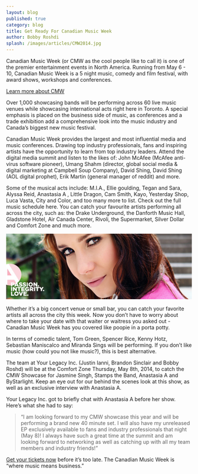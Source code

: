 ```yaml
---
layout: blog
published: true
category: blog
title: Get Ready For Canadian Music Week
author: Bobby Roshdi
splash: /images/articles/CMW2014.jpg
---
```


Canadian Music Week (or CMW as the cool people like to call it) is one of the premier entertainment events in North America. Running from May 6 - 10, Canadian Music Week is a 5 night music, comedy and film festival, with award shows, workshops and conferences. 

[Learn more about CMW](https://www.facebook.com/canadianmusicweek) 

Over 1,000 showcasing bands will be performing across 60 live music venues while showcasing international acts right here in Toronto. A special emphasis is placed on the business side of music, as conferences and a trade exhibition add a comprehensive look into the music industry and Canada’s biggest new music festival.

Canadian Music Week provides the largest and most influential media and music conferences. Drawing top industry professionals, fans and inspiring artists have the opportunity to learn from top industry leaders. Attend the digital media summit and listen to the likes of: John McAfee (McAfee anti-virus software pioneer), Umang Shahm (director,  global social media & digital marketing at Campbell Soup Company), David Shing, David Shing (AOL digital prophet), Erik Martin (general manager of reddit) and more. 

Some of the musical acts include: M.I.A., Ellie goulding, Tegan and Sara, Alyssa Reid, Anastasia A , Little Dragon, Cam Smith, Kayo, Yesterday Shop, Luca Vasta, City and Color, and too many more to list. Check out the full music schedule here. You can catch your favourite artists performing all across the city, such as: the Drake Underground, the Danforth Music Hall, Gladstone Hotel, Air Canada Center, Rivoli, the Supermarket, Silver Dollar and Comfort Zone and much more. 

![Anastasia A](/images/articles/anastasia-a.jpg)

Whether it’s a big concert venue or small bar, you can catch your favorite artists all across the city this week. Now you don’t have to worry about where to take your date with that waiter or waitress you asked out - Canadian Music Week has you covered like poopie in a porta potty. 

In terms of comedic talent, Tom Green, Spencer Rice, Kenny Hotz, Sebastian Maniscalco and Miranda Sings will be performing. If you don’t like music (how could you not like music?), this is best alternative. 

The team at Your Legacy Inc. (Justin Ianni, Brandon Sinclair and Bobby Roshd) will be at the Comfort Zone Thursday, May 8th, 2014, to catch the CMW Showcase for Jasmine Singh, Stamps the Band, Anastasia A and ByStarlight. Keep an eye out for our behind the scenes look at this show, as well as an exclusive interview with Anastasia A.  

Your Legacy Inc. got to briefly chat with Anastasia A before her show. Here’s what she had to say: 

> “I am looking forward to my CMW showcase this year and will be performing a brand new 40 minute set. I will also have my unreleased EP exclusively available to fans and industry professionals that night (May 8)! I always have such a great time at the summit and am looking forward to networking as well as catching up with all my team members and industry friends!”

[Get your tickets now](http://cmw.net/music/tickets/) before it’s too late. The Canadian Music Week is “where music means business.” 
